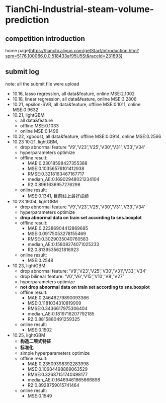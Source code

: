 # TianChi-Industrial-steam-volume-prediction
## competition introduction
home page[https://tianchi.aliyun.com/getStart/introduction.htm?spm=5176.100066.0.0.518433af95U5St&raceId=231693]

## submit log
note: all the submit file were upload
- 10.16, lasso regression, all data&feature, online MSE:2.1002
- 10.18, linear regression, all data&feature, online MSE:3.2806
- 10.21, epsilon-SVR, all data&feature, offline MSE:0.1011, online MSE:0.9632
- 10.21, lightGBM
  - all data&feature
  - offline MSE:0.1033
  - online MSE:0.1496
- 10.22, xgboost, all data&feature, offline MSE:0.0914, online MSE:0.2566
- 10.23 10:21, lightGBM, 
  - drop abnormal feature 'V9','V23','V25','V30','V31','V33','V34'
  - hyperparameters optimize
  - offline result:
    - MAE:0.23018598427355388
    - MSE:0.10356576101412938
    - RMSE:0.3218163467167717
    - median_AE:0.16902948021234104
    - R2:0.8961636957276298
  - online result:
    - MSE:0.1341, 目前线上最好成绩
- 10.23 19:04, lightGBM
  - drop abnormal feature 'V9','V23','V25','V30','V31','V33','V34'
  - hyperparameters optimize
  - **drop abnormal data on train set according to sns.boxplot**
  - offline result:
    - MAE:0.22386904412869685
    - MSE:0.09175053278155469
    - RMSE:0.3029035040760583
    - median_AE:0.15808274071025233
    - R2:0.8139535621816923
  - online result:
    - MSE:0.2548
- 10.23, lightGBM
  - drop abnormal feature: 'V9','V23','V25','V30','V31','V33','V34'
  - drop bilinear feature: 'V0','V6','V15','V10','V8','V27'
  - hyperparameters optimize
  - **not drop abnormal data on train set according to sns.boxplot**
  - offline result:
    - MAE:0.24648279890093366
    - MSE:0.1181034310819909
    - RMSE:0.3436617975306404
    - median_AE:0.1819716207792185
    - R2:0.8815880491259325
  - online result:
    - MSE:0.1502
- 10.25, lightGBM
  - **构造二项式特征**
  - **标准化**
  - simple hyperparameters optimize
  - offline result:
    - MAE:0.23509398392283998
    - MSE:0.10684498889063529
    - RMSE:0.32687151740498177
    - median_AE:0.16469461865666898
    - R2:0.8928759015741464
  - online result:
    - MSE:0.1549

